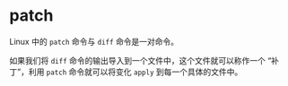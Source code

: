 # patch

Linux 中的 `patch` 命令与 `diff` 命令是一对命令。

如果我们将 `diff` 命令的输出导入到一个文件中，这个文件就可以称作一个 “补丁”，利用 `patch` 命令就可以将变化 `apply` 到每一个具体的文件中。